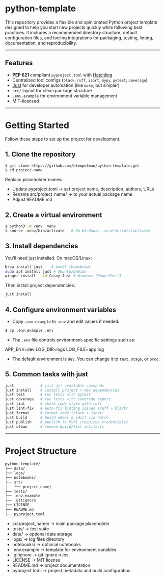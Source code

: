 # python-template
This repository provides a flexible and opinionated Python project template designed to help you start new projects quickly while following best practices. It includes a recommended directory structure, default configuration files, and tooling integrations for packaging, testing, linting, documentation, and reproducibility.

---

## Features
- **PEP 621** compliant `pyproject.toml` with [Hatchling](https://hatch.pypa.io/latest/)  
- Centralized tool configs (`black`, `ruff`, `isort`, `mypy`, `pytest`, `coverage`)  
- [Just](https://github.com/casey/just) for developer automation (like `make`, but simpler)  
- `src/` layout for clean package structure  
- `.env.example` for environment variable management  
- MIT-licensed

---

# Getting Started

Follow these steps to set up the project for development.

## 1. Clone the repository
```bash
$ git clone https://github.com/etempelman/python-template.git
$ cd project-name
```
Replace placeholder names:
- Update pyproject.toml → set project name, description, authors, URLs
- Rename src/project_name/ → to your actual package name
- Adjust README.md

## 2. Create a virtual environment
```bash
$ python3 -m venv .venv
$ source .venv/bin/activate   # On Windows: .venv\Scripts\activate
```
## 3. Install dependencies

You’ll need just installed. On macOS/Linux:
```bash
brew install just    # macOS (Homebrew)
sudo apt install just # Ubuntu/Debian
winget install --id Casey.Just # Windows (PowerShell)
```
Then install project dependencies:
```bash
just install
```

## 4. Configure environment variables

- Copy `.env.example` to `.env` and edit values if needed:
```bash
$ cp .env.example .env
```
- The `.env` file controls environment-specific settings such as:

APP_ENV=dev
LOG_DIR=logs
LOG_FILE=app.log

- The default environment is `dev`. You can change it to `test`, `stage`, or `prod`.

## 5. Common tasks with just
```bash
just            # list all available commands
just install    # install project + dev dependencies
just test       # run tests with pytest
just coverage   # run tests with coverage report
just lint       # check code style with ruff
just lint-fix   # auto-fix linting issues (ruff + black)
just format     # format code (black + isort)
just build      # build wheel & sdist via hatch
just publish    # publish to PyPI (requires credentials)
just clean      # remove build/test artifacts
```

---
# Project Structure
```bash
python-template/
├── data/
├── logs/
├── notebooks/
├── src/
│   └── project_name/
├── tests/
├── .env.example
├── .gitignore
├── LICENSE
├── README.md
├── pyproject.toml
```
- src/project_name/ → main package placeholder
- tests/ → test suite
- data/ → optional data storage
- logs/ → log files directory
- notebooks/ → optional notebooks
- .env.example → template for environment variables
- .gitignore → git ignore rules
- LICENSE → MIT license
- README.md → project documentation
- pyproject.toml → project metadata and build configuration
